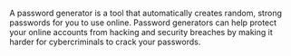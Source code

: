 A password generator is a tool that automatically creates random, strong passwords for you to use online. 
Password generators can help protect your online accounts from hacking and security breaches by making it harder for cybercriminals to crack your passwords.
